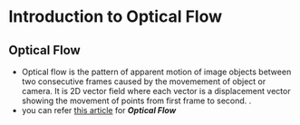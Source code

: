# Introduction to Optical Flow
## Optical Flow
 - Optical flow is the pattern of apparent motion of image objects between two consecutive frames caused by the movemement of object or camera. It is 2D vector field where each vector is a displacement vector showing the movement of points from first frame to second. .
  - you can refer [this article](https://opencv-python-tutroals.readthedocs.io/en/latest/py_tutorials/py_video/py_lucas_kanade/py_lucas_kanade.html) for ***Optical Flow***
